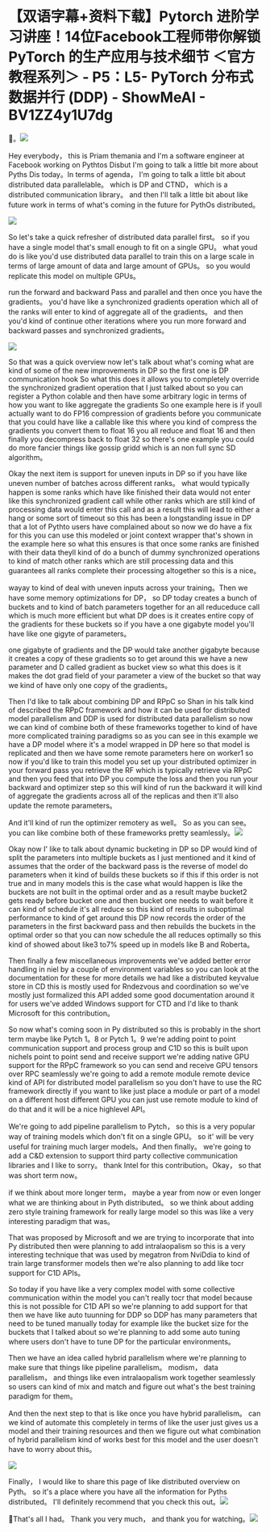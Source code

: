 # 【双语字幕+资料下载】Pytorch 进阶学习讲座！14位Facebook工程师带你解锁 PyTorch 的生产应用与技术细节 ＜官方教程系列＞ - P5：L5- PyTorch 分布式数据并行 (DDP) - ShowMeAI - BV1ZZ4y1U7dg

🎼。![](img/8bb021252445710b64cf368008f50dc4_1.png)

Hey everybody， this is Priam themania and I'm a software engineer at Facebook working on Pythtos Disbut I'm going to talk a little bit more about Pyths Dis today。In terms of agenda， I'm going to talk a little bit about distributed data parallelable。 which is DP and CTND， which is a distributed communication library。 and then I'll talk a little bit about like future work in terms of what's coming in the future for PythOs distributed。



![](img/8bb021252445710b64cf368008f50dc4_3.png)

So let's take a quick refresher of distributed data parallel first。 so if you have a single model that's small enough to fit on a single GPU。 what youd do is like you'd use distributed data parallel to train this on a large scale in terms of large amount of data and large amount of GPUs。 so you would replicate this model on multiple GPUs。

 run the forward and backward Pass and parallel and then once you have the gradients。 you'd have like a synchronized gradients operation which all of the ranks will enter to kind of aggregate all of the gradients。 and then you'd kind of continue other iterations where you run more forward and backward passes and synchronized gradients。

![](img/8bb021252445710b64cf368008f50dc4_5.png)

So that was a quick overview now let's talk about what's coming what are kind of some of the new improvements in DP so the first one is DP communication hook So what this does it allows you to completely override the synchronized gradient operation that I just talked about so you can register a Python colable and then have some arbitrary logic in terms of how you want to like aggregate the gradients So one example here is if youll actually want to do FP16 compression of gradients before you communicate that you could have like a callable like this where you kind of compress the gradients you convert them to float 16 you all reduce and float 16 and then finally you decompress back to float 32 so there's one example you could do more fancier things like gossip gridd which is an non full sync SD algorithm。

Okay the next item is support for uneven inputs in DP so if you have like uneven number of batches across different ranks。 what would typically happen is some ranks which have like finished their data would not enter like this synchronized gradient call while other ranks which are still kind of processing data would enter this call and as a result this will lead to either a hang or some sort of timeout so this has been a longstanding issue in DP that a lot of Pythto users have complained about so now we do have a fix for this you can use this modeled or joint context wrapper that's shown in the example here so what this ensures is that once some ranks are finished with their data theyll kind of do a bunch of dummy synchronized operations to kind of match other ranks which are still processing data and this guarantees all ranks complete their processing altogether so this is a nice。

wayay to kind of deal with uneven inputs across your training。Then we have some memory optimizations for DP， so DP today creates a bunch of buckets and to kind of batch parameters together for an all reduceduce call which is much more efficient but what DP does is it creates entire copy of the gradients for these buckets so if you have a one gigabyte model you'll have like one gigyte of parameters。

 one gigabyte of gradients and the DP would take another gigabyte because it creates a copy of these gradients so to get around this we have a new parameter and D called gradient as bucket view so what this does is it makes the dot grad field of your parameter a view of the bucket so that way we kind of have only one copy of the gradients。

Then I'd like to talk about combining DP and RPpC so Shan in his talk kind of described the RPpC framework and how it can be used for distributed model parallelism and DDP is used for distributed data parallelism so now we can kind of combine both of these frameworks together to kind of have more complicated training paradigms so as you can see in this example we have a DP model where it's a model wrapped in DP here so that model is replicated and then we have some remote parameters here on worker1 so now if you'd like to train this model you set up your distributed optimizer in your forward pass you retrieve the RF which is typically retrieve via RPpC and then you feed that into DP you compute the loss and then you run your backward and optimizer step so this will kind of run the backward it will kind of aggregate the gradients across all of the replicas and then it'll also update the remote parameters。

And it'll kind of run the optimizer remotery as well。 So as you can see。 you can like combine both of these frameworks pretty seamlessly。![](img/8bb021252445710b64cf368008f50dc4_7.png)

Okay now I' like to talk about dynamic bucketing in DP so DP would kind of split the parameters into multiple buckets as I just mentioned and it kind of assumes that the order of the backward pass is the reverse of model do parameters when it kind of builds these buckets so if this if this order is not true and in many models this is the case what would happen is like the buckets are not built in the optimal order and as a result maybe bucket2 gets ready before bucket one and then bucket one needs to wait before it can kind of schedule it's all reduce so this kind of results in suboptimal performance to kind of get around this DP now records the order of the parameters in the first backward pass and then rebuilds the buckets in the optimal order so that you can now schedule the all reduces optimally so this kind of showed about like3 to7% speed up in models like B and Roberta。

Then finally a few miscellaneous improvements we've added better error handling in niel by a couple of environment variables so you can look at the documentation for these for more details we had like a distributed keyvalue store in CD this is mostly used for Rndezvous and coordination so we've mostly just formalized this API added some good documentation around it for users we've added Windows support for CTD and I'd like to thank Microsoft for this contribution。

So now what's coming soon in Py distributed so this is probably in the short term maybe like Pytch 1。8 or Pytch 1。9 we're adding point to point communication support and process group and C1D so this is built upon nichels point to point send and receive support we're adding native GPU support for the RPpC framework so you can send and receive GPU tensors over RPC seamlessly we're going to add a remote module remote device kind of API for distributed model parallelism so you don't have to use the RC framework directly if you want to like just place a module or part of a model on a different host different GPU you can just use remote module to kind of do that and it will be a nice highlevel API。

We're going to add pipeline parallelism to Pytch， so this is a very popular way of training models which don't fit on a single GPU。 so it' will be very useful for training much larger models。And then finally。 we're going to add a C&D extension to support third party collective communication libraries and I like to sorry。 thank Intel for this contribution。Okay， so that was short term now。

 if we think about more longer term， maybe a year from now or even longer what we are thinking about in Pyth distributed。 so we think about adding zero style training framework for really large model so this was like a very interesting paradigm that was。

That was proposed by Microsoft and we are trying to incorporate that into Py distributed then were planning to add intralaopalism so this is a very interesting technique that was used by megatron from NviDdia to kind of train large transformer models then we're also planning to add like tocr support for C1D APIs。

 So today if you have like a very complex model with some collective communication within the model you can't really tocr that model because this is not possible for C1D API so we're planning to add support for that then we have like auto tuunning for DDP so DDP has many parameters that need to be tuned manually today for example like the bucket size for the buckets that I talked about so we're planning to add some auto tuning where users don't have to tune DP for the particular environments。

Then we have an idea called hybrid parallelism where we're planning to make sure that things like pipeline parallelism。 modism， data parallelism， and things like even intralaopalism work together seamlessly so users can kind of mix and match and figure out what's the best training paradigm for them。

And then the next step to that is like once you have hybrid parallelism。 can we kind of automate this completely in terms of like the user just gives us a model and their training resources and then we figure out what combination of hybrid parallelism kind of works best for this model and the user doesn't have to worry about this。



![](img/8bb021252445710b64cf368008f50dc4_9.png)

Finally， I would like to share this page of like distributed overview on Pyth。 so it's a place where you have all the information for Pyths distributed。 I'll definitely recommend that you check this out。![](img/8bb021252445710b64cf368008f50dc4_11.png)

🎼That's all I had。 Thank you very much， and thank you for watching。![](img/8bb021252445710b64cf368008f50dc4_13.png)